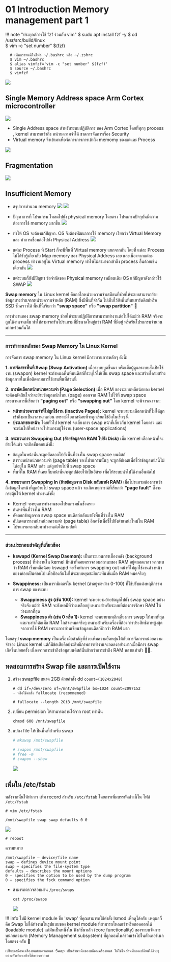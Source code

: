 # 01 Introduction Memory management part 1

!!! note "ประยุกต์การใช้ fzf ร่วมกับ vim"
      $ sudo apt install fzf  -y
      $ cd /usr/src/build/linux  
      $ vim -c "set number" $(fzf)  

      # เพิ่มบรรทัดนี้ในไฟล์ ~/.bashrc หรือ ~/.zshrc  
      $ vim ~/.bashrc  
      $ alias vimfzf='vim -c "set number" $(fzf)'   
      $ source ~/.bashrc    
      $ vimfzf  

![](./images/memory_layout_in_c_inside.webp)

## Single Memory Address space Arm Cortex microcontroller

![](./images/ARM-Microcontroller-9.png)
- Single Address space สำหรับระบบปฏิบัติการ ของ Arm Cortex โดยที่ทุกๆ process , kernel สามารถเข้าถึง หน่วยความจำได้ ขาดการจัดการเรื่อง Security   
- Virtual memory จึงเข้ามาเพื่อจัดการการการเข้าถึง memomy ของแต่และ Process
  
![](./images/problem.png)

## Fragmentation

![](./images/fragmentation.png)

## Insufficient Memory
- สรุปการคำนวน memory
![](./images/calculation_memory.png)
![](./images/memory_insufficient.png)

- ปัญหาการที่ โปรแกรม โหลดไปยัง physical memory โดยตรง โปรแกรมปัจจุบันมีความต้องการใช้ memory มากขึ้น
![](./images/direct-memory-fail.png)

- ทำให้ OS จะต้องแก้ปัญหา. OS จึงต้องพัฒนาการใช้ memory เรียกว่า Virtual Memory และ ทำการเชื่อมต่อไปยัง Physical Address
![](./images/virtual_memory1.png)

- แต่ละ Process ที่ Start ก็จะมีพื้นที่ Virtual memory แยกจากกัน  โดยที่ แต่ละ Process ไม่ได้รับรู้เกี่ยวกับ Map memory ของ Physical Address เลย และเนื่องจากแต่ละ process ทำงานอยู่ใน Virtual memory ทำให้ไม่สามารถเข้าถึง process อื่นด้วยเช่นเดียวกัน
![](./images/virtual_memory2.png)


- แต่ระบบก็ยังมีปัญหา ข้อจำกัดของ Physical memory เหมือนเดิม  OS แก้ปัญหาดังกล่าวใช้ SWAP
![](./images/swap_memory1.png)

**Swap memory** ใน Linux kernel คือกลไกหน่วยความจำเสมือนที่ช่วยให้ระบบสามารถย้ายข้อมูลบางส่วนจากหน่วยความจำหลัก (RAM) ซึ่งมีพื้นที่จำกัด ไปเก็บไว้ยังพื้นที่บนฮาร์ดดิสก์หรือ SSD ชั่วคราวได้ พื้นที่นี้เรียกว่า **"swap space"** หรือ **"swap partition"** 💾

การทำงานของ swap memory ช่วยให้ระบบปฏิบัติการสามารถทำงานต่อไปได้แม้ว่า RAM จริงจะถูกใช้งานจนเต็ม ทำให้สามารถรันโปรแกรมที่มีขนาดใหญ่กว่า RAM ที่มีอยู่ หรือรันโปรแกรมจำนวนมากพร้อมกันได้

---

### การทำงานหลักของ Swap Memory ใน Linux Kernel

การจัดการ swap memory ใน Linux kernel มีกระบวนการหลักๆ ดังนี้:

**1. การจัดสรรพื้นที่ Swap (Swap Activation)**
เมื่อระบบบูตขึ้นมา หรือเมื่อผู้ดูแลระบบสั่งเปิดใช้งาน (swapon) kernel จะกำหนดพื้นที่บนดิสก์ที่ระบุไว้ให้เป็น swap space และสร้างโครงสร้างข้อมูลภายในเพื่อติดตามการใช้งานพื้นที่ส่วนนี้

**2. การคัดเลือกหน้าหน่วยความจำ (Page Selection)**
เมื่อ RAM ของระบบเหลือน้อยลง kernel จะต้องตัดสินใจว่าจะย้ายข้อมูลหน้าไหน (page) ออกจาก RAM ไปไว้ที่ swap space กระบวนการนี้เรียกว่า **"paging out"** หรือ **"swapping out"** โดย kernel จะพิจารณาจาก:

* **หน้าหน่วยความจำที่ไม่ถูกใช้งาน (Inactive Pages):** kernel จะพยายามเลือกหน้าที่ไม่ได้ถูกเข้าถึงมาเป็นเวลานานก่อน เพราะมีโอกาสน้อยที่จะถูกเรียกใช้อีกในเร็วๆ นี้
* **ประเภทของหน้า:** โดยทั่วไป kernel จะเลี่ยงการ swap หน้าที่เกี่ยวกับ kernel โดยตรง และจะเน้นไปที่หน้าของโปรแกรมผู้ใช้งาน (user-space applications)

**3. กระบวนการ Swapping Out (ย้ายข้อมูลจาก RAM ไปยัง Disk)**
เมื่อ kernel เลือกหน้าที่จะย้ายได้แล้ว จะเกิดขั้นตอนดังนี้:
* ข้อมูลในหน้านั้นจะถูกคัดลอกไปยังพื้นที่ว่างใน swap space บนดิสก์
* ตารางหน้าหน่วยความจำ (page table) ของโปรแกรมนั้นๆ จะถูกอัปเดตเพื่อชี้ว่าข้อมูลหน้านี้ไม่ได้อยู่ใน RAM แล้ว แต่ถูกย้ายไปที่ swap space
* พื้นที่ใน RAM ที่เคยเก็บหน้านั้นจะถูกปล่อยให้เป็นอิสระ เพื่อให้ระบบนำไปใช้งานอื่นต่อไป

**4. กระบวนการ Swapping In (ย้ายข้อมูลจาก Disk กลับมายัง RAM)**
เมื่อโปรแกรมต้องการเข้าถึงข้อมูลในหน้าที่ถูกย้ายไป swap space แล้ว จะเกิดเหตุการณ์ที่เรียกว่า **"page fault"** ซึ่งจะกระตุ้นให้ kernel ทำงานดังนี้:
* Kernel จะหยุดการทำงานของโปรแกรมนั้นชั่วคราว
* ค้นหาพื้นที่ว่างใน RAM
* คัดลอกข้อมูลจาก swap space บนดิสก์กลับมายังพื้นที่ว่างใน RAM
* อัปเดตตารางหน้าหน่วยความจำ (page table) อีกครั้งเพื่อชี้ไปยังตำแหน่งใหม่ใน RAM
* โปรแกรมจะกลับมาทำงานต่อได้ตามปกติ



---

### ส่วนประกอบสำคัญที่เกี่ยวข้อง

* **kswapd (Kernel Swap Daemon):** เป็นกระบวนการเบื้องหลัง (background process) ที่ทำงานใน kernel มีหน้าที่คอยตรวจสอบสถานะของ RAM อยู่ตลอดเวลา หากพบว่า RAM เริ่มเหลือน้อย kswapd จะเริ่มทำการ swapping out หน้าที่ไม่ถูกใช้งานล่วงหน้าอย่างค่อยเป็นค่อยไป เพื่อป้องกันไม่ให้ระบบหยุดชะงักกะทันหันเมื่อ RAM หมดจริงๆ

* **Swappiness:** เป็นพารามิเตอร์ใน kernel (ค่าอยู่ระหว่าง 0-100) ที่ใช้ปรับแต่งพฤติกรรมการ swap ของระบบ
    * **Swappiness สูง (เช่น 100):** kernel จะพยายามย้ายข้อมูลไปยัง swap space อย่างจริงจัง แม้ว่า RAM จะยังพอมีที่ว่างเหลืออยู่ เหมาะสำหรับระบบที่ต้องการรักษา RAM ให้ว่างมากที่สุด
    * **Swappiness ต่ำ (เช่น 0 หรือ 1):** kernel จะพยายามหลีกเลี่ยงการ swap ให้มากที่สุด และจะทำก็ต่อเมื่อ RAM ใกล้จะหมดจริงๆ เหมาะสำหรับเครื่องที่ต้องการประสิทธิภาพสูงสุดจากการใช้ RAM เพราะการอ่านเขียนข้อมูลบนดิสก์ช้ากว่า RAM มาก

โดยสรุป **swap memory** เป็นเครื่องมือสำคัญที่ช่วยเพิ่มความยืดหยุ่นให้กับการจัดการหน่วยความจำของ Linux kernel แต่ก็มีข้อเสียคือประสิทธิภาพการทำงานจะลดลงอย่างมากเมื่อมีการ swap เกิดขึ้นบ่อยครั้ง เนื่องจากการเข้าถึงข้อมูลบนดิสก์นั้นช้ากว่าการเข้าถึง RAM หลายเท่าตัว 🐢💨.


## ทดสอบการสร้าง Swap file และการเปิดใช้งาน
1. สร้าง swapfile ขนาด 2GB ด้วยคำสั่ง dd  ``count=(1024x2048)``
   ```
   # dd if=/dev/zero of=/mnt/swapfile bs=1024 count=2097152
   - หรือใช้คำสั่ง fallocate (recommened)

   # fallocate --length 2GiB /mnt/swapfile
   ```
1. เปลี่ยน permision ให้สามารถอ่านได้จาก root เท่านั้น
   ```
   chmod 600 /mnt/swapfile
   ```
1. แปลง file ให้เป็นพื้นที่สำหรับ swap
   
   ```bash title="สร้าง swaps"
   # mkswap /mnt/swapfile
   ```

   ```bash title="ตรวจสอบ"
   # swapon /mnt/swapfile
   # free -m
   # swapon --show
   ```
   ![](./images/swap1.png)

## เพิ่มใน /etc/fstab
   หลังจากนั้นให้ทำการ เพิ่ม record สำหรับ ``/etc/fstab`` โดยการเพิ่มบรรทัดล่างนี้ใน ไฟล์ ``/etc/fstab``
   ```
   # vim /etc/fstab

   /mnt/swapfile swap swap defaults 0 0
   ```

   ![](./images/swap2.png)

   ```
   # reboot
   ```

   ความหมาย

    /mnt/swapfile – device/file name
    swap – defines device mount point
    swap – specifies the file-system type
    defaults – describes the mount options
    0 – specifies the option to be used by the dump program
    0 – specifies the fsck command option


- สามารถตรวจสอบผ่าน ``/proc/swaps``
   ```
   cat /proc/swaps
   ```

   ![](./images/swap3.png)

!!! info
     ไม่มี kernel module ชื่อ 'swap' ที่คุณสามารถใช้คำสั่ง lsmod เพื่อดูได้ครับ
    เหตุผลก็คือ Swap ไม่ได้ทำงานในรูปแบบของ kernel module ที่สามารถโหลดเข้าหรือถอดออกได้ (loadable module) แต่มันเป็นหนึ่งใน ฟังก์ชันหลัก (core functionality) ของระบบจัดการหน่วยความจำ (Memory Management subsystem) ที่ถูกคอมไพล์รวมเข้าไปในตัวเคอร์เนลโดยตรง ครับ 🧠

    เปรียบเสมือนเครื่องยนต์ของรถยนต์ Swap เป็นส่วนหนึ่งของบล็อกเครื่องยนต์ ไม่ใช่ชิ้นส่วนที่ถอดเปลี่ยนได้ง่ายๆ อย่างหัวเทียนหรือไส้กรองอากาศ